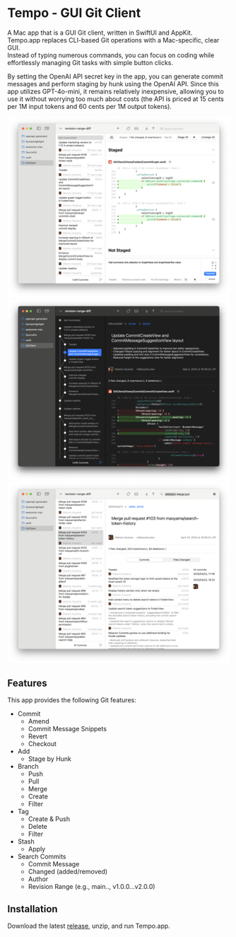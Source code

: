 # Tempo - GUI Git Client

A Mac app that is a GUI Git client, written in SwiftUI and AppKit.  
Tempo.app replaces CLI-based Git operations with a Mac-specific, clear GUI.  
Instead of typing numerous commands, you can focus on coding while effortlessly managing Git tasks with simple button clicks.

By setting the OpenAI API secret key in the app, you can generate commit messages and perform staging by hunk using the OpenAI API. Since this app utilizes GPT-4o-mini, it remains relatively inexpensive, allowing you to use it without worrying too much about costs (the API is priced at 15 cents per 1M input tokens and 60 cents per 1M output tokens).

![Screenshot](Screenshots/Screenshot.png)
![Screenshot](Screenshots/Screenshot2.png)
![Screenshot](Screenshots/Screenshot3.png)

## Features

This app provides the following Git features:
- Commit
    - Amend
    - Commit Message Snippets
    - Revert
    - Checkout
- Add
    - Stage by Hunk
- Branch
    - Push
    - Pull
    - Merge
    - Create
    - Filter
- Tag
    - Create & Push
    - Delete
    - Filter
- Stash
    - Apply
- Search Commits
    - Commit Message
    - Changed (added/removed)
    - Author
    - Revision Range (e.g., main.., v1.0.0...v2.0.0)

## Installation

Download the latest [release](https://github.com/maoyama/Tempo/releases), unzip, and run Tempo.app.

